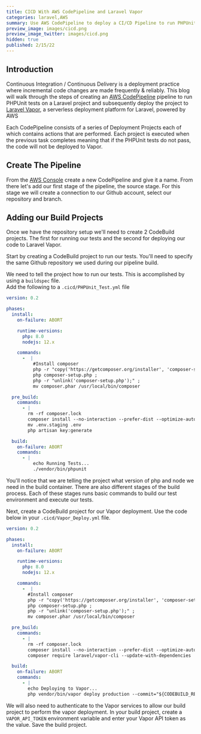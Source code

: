```yaml
---
title: CICD With AWS CodePipeline and Laravel Vapor
categories: laravel,AWS
summary: Use AWS CodePipeline to deploy a CI/CD Pipeline to run PHPUnit tests on a Laravel project and deploy to Laravel Vapor
preview_image: images/cicd.png
preview_image_twitter: images/cicd.png
hidden: true
published: 2/15/22
---
```


## Introduction
Continuous Integration / Continuous Delivery is a deployment practice where incremental code changes are made frequently & reliably.  This blog will walk through the steps of creating an [AWS CodePipeline]() pipeline to run PHPUnit tests on a Laravel project and subsequently deploy the project to [Laravel Vapor](https://vapor.laravel.com), a serverless deployment platform for Laravel, powered by AWS

Each CodePipeline consists of a series of Deployment Projects each of which contains actions that are performed.  Each project is executed when the previous task completes meaning that if the PHPUnit tests do not pass, the code will not be deployed to Vapor.

## Create The Pipeline
From the [AWS Console]() create a new CodePipeline and give it a name.  From there let's add our first stage of the pipeline, the source stage.  For this stage we will create a connection to our Github account, select our repository and branch.  

## Adding our Build Projects
Once we have the repository setup we'll need to create 2 CodeBuild projects.  The first for running our tests and the second for deploying our code to Laravel Vapor.

Start by creating a CodeBuild project to run our tests.  You'll need to specify the same Github repository we used during our pipeline build. 

We need to tell the project how to run our tests.  This is accomplished by using a `buildspec` file.  
Add the following to a `.cicd/PHPUnit_Test.yml` file

```yaml
version: 0.2

phases:
  install:
    on-failure: ABORT

    runtime-versions:
      php: 8.0
      nodejs: 12.x

    commands:
      -  |
          #Install composer
          php -r "copy('https://getcomposer.org/installer', 'composer-setup.php');"
          php composer-setup.php ;
          php -r "unlink('composer-setup.php');" ;
          mv composer.phar /usr/local/bin/composer

  pre_build:
    commands:
      - |
        rm -rf composer.lock
        composer install --no-interaction --prefer-dist --optimize-autoloader
        mv .env.staging .env
        php artisan key:generate

  build:
    on-failure: ABORT
    commands:
      - |
          echo Running Tests...
          ./vendor/bin/phpunit
```
You'll notice that we are telling the project what version of php and node we need in the build container. There are also different stages of the build process.  Each of these stages runs basic commands to build our test environment and execute our tests.

Next, create a CodeBuild project for our Vapor deployment.  Use the code below in your `.cicd/Vapor_Deploy.yml` file.

```yaml
version: 0.2

phases:
  install:
    on-failure: ABORT

    runtime-versions:
      php: 8.0
      nodejs: 12.x

    commands:
      -  |
        #Install composer
        php -r "copy('https://getcomposer.org/installer', 'composer-setup.php');"
        php composer-setup.php ;
        php -r "unlink('composer-setup.php');" ;
        mv composer.phar /usr/local/bin/composer

  pre_build:
    commands:
      - |
        rm -rf composer.lock
        composer install --no-interaction --prefer-dist --optimize-autoloader
        composer require laravel/vapor-cli --update-with-dependencies

  build:
    on-failure: ABORT
    commands:
      - |
        echo Deploying to Vapor...
        php vendor/bin/vapor deploy production --commit="${CODEBUILD_RESOLVED_SOURCE_VERSION}"
```
We will also need to authenticate to the Vapor services to allow our build project to perform the vapor deployment. In your build project, create a `VAPOR_API_TOKEN` environment variable and enter your Vapor API token as the value.  Save the build project.






